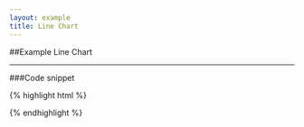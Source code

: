 ```yaml
---
layout: example
title: Line Chart
---
```


##Example Line Chart

<div id='placeholder' class='example-placeholder'></div>

---

###Code snippet

{% highlight html %}
<div id='placeholder' width="600px" height="400px"></div>
<script>
Vizabi('LineChart', document.getElementById('placeholder'), {
	state: {
		time: {
			value: '1999'
		}
	}
});
</script>
{% endhighlight %}

<script defer>
Vizabi('LineChart', document.getElementById('placeholder'), {
state: {
	time: {
		value: '1999'
	}
},
data: { reader: 'csv-file', path: 'https://dl.dropboxusercontent.com/u/4933279/csv/basic-indicators.csv'
}});
</script>